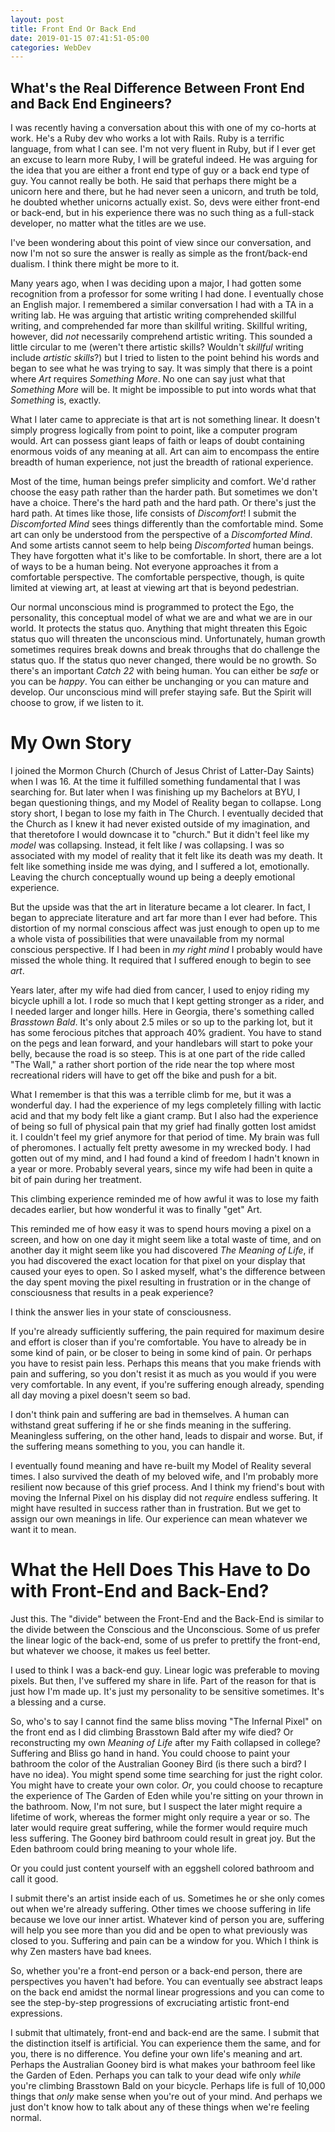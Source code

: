```yaml
---
layout: post
title: Front End Or Back End
date: 2019-01-15 07:41:51-05:00
categories: WebDev
---
```


## What's the Real Difference Between Front End and Back End Engineers?

I was recently having a conversation about this with one of my co-horts at work.  He's a Ruby dev who works a lot with Rails.  Ruby is a terrific language, from what I can see.  I'm
not very fluent in Ruby, but if I ever get an excuse to learn more Ruby, I will  be grateful indeed.  He was arguing for the idea that you are either a front end type of guy or a
back end type of guy.  You cannot really be both.  He said that perhaps there might be a unicorn here and there, but he had never seen a unicorn, and truth be told, he doubted
whether unicorns actually exist.  So, devs were either front-end or back-end, but in his experience there was no such thing as a full-stack developer, no matter what the titles are
we use.

I've been wondering about this point of view since our conversation, and now I'm not so sure the answer is really as simple as the front/back-end dualism.  I think there might be
more to it.

Many years ago, when I was deciding upon a major, I had gotten some recognition from a professor for some writing I had done.  I eventually chose an English major.  I remembered a
similar conversation I had with a TA in a writing lab.  He was arguing that artistic writing comprehended skillful writing, and comprehended far more than skillful writing.  Skillful
writing, however, did _not_ necessarily comprehend artistic writing.  This sounded a little circular to me (weren't there artistic skills?  Wouldn't _skillful_ writing include
_artistic skills_?) but I tried to listen to the point behind his words and began to see what he was trying to say.  It was simply that there is a point where _Art_ requires
_Something More_.  No one can say just what that _Something More_ will be.  It might be impossible to put into words what that _Something_ is, exactly.

What I later came to appreciate is that art is not something linear.  It doesn't simply progress logically from point to point, like a computer program would.  Art can possess giant
leaps of faith or leaps of doubt containing enormous voids of any meaning at all.  Art can aim to encompass the entire breadth of human experience, not just the breadth of rational
experience.  

Most of the time, human beings prefer simplicity and comfort.  We'd rather choose the easy path rather than the harder path.  But sometimes we don't have a choice.  There's the hard
path and the hard path.  Or there's just the hard path.  At times like those, life consists of _Discomfort_!  I submit the _Discomforted Mind_ sees things differently than the
comfortable mind.  Some art can only be understood from the perspective of a _Discomforted Mind_.  And some artists cannot seem to help being _Discomforted_ human beings.  They have
forgotten what it's like to be comfortable.  In short, there are a lot of ways to be a human being.  Not everyone approaches it from a comfortable perspective.  The comfortable
perspective, though, is quite limited at viewing art, at least at viewing art that is beyond pedestrian.

Our normal unconscious mind is programmed to protect the Ego, the personality, this conceptual model of what we are and what we are in our world.  It protects the status quo.
Anything that might threaten this Egoic status quo will threaten the unconscious mind.  Unfortunately, human growth sometimes requires break downs and break throughs that do
challenge the status quo.  If the status quo never changed, there would be no growth.  So there's an important _Catch 22_ with being human.  You can either be _safe_ or you can be
_happy_.  You can either be unchanging or you can mature and develop.  Our unconscious mind will prefer staying safe.  But the Spirit will choose to grow, if we listen to it.

# My Own Story

I joined the Mormon Church (Church of Jesus Christ of Latter-Day Saints) when I was 16.  At the time it fulfilled something fundamental that I was searching for.  But later when I
was finishing up my Bachelors at BYU, I began questioning things, and my Model of Reality began to collapse.  Long story short, I began to lose my faith in The Church.  I eventually
decided that the Church as I knew it had never existed outside of my imagination, and that theretofore I would downcase it to "church."  But it didn't feel like my _model_ was
collapsing.  Instead, it felt like _I_ was collapsing.  I was so associated with my model of reality that it felt like its death was my death.  It felt like something inside me was
dying, and I suffered a lot, emotionally.  Leaving the church conceptually wound up being a deeply emotional experience.

But the upside was that the art in literature became a lot clearer.  In fact, I began to appreciate literature and art far more than I ever had before.  This distortion of my normal
conscious affect was just enough to open up to me a whole vista of possibilities that were unavailable from my normal conscious perspective.  If I had been in _my right mind_ I
probably would have missed the whole thing.  It required that I suffered enough to begin to see _art_.  

Years later, after my wife had died from cancer, I used to enjoy riding my bicycle uphill a lot.  I rode so much that I kept getting stronger as a rider, and I needed larger and
longer hills.  Here in Georgia, there's something called _Brasstown Bald_.  It's only about 2.5 miles or so up to the parking lot, but it has some ferocious pitches that approach 40%
gradient.  You have to stand on the pegs and lean forward, and your handlebars will start to poke your belly, because the road is so steep.  This is at one part of the ride called
"The Wall," a rather short portion of the ride near the top where most recreational riders will have to get off the bike and push for a bit.  

What I remember is that this was a terrible climb for me, but it was a wonderful day.  I had the experience of my legs completely filling with lactic acid and that my body felt like
a giant cramp.  But I also had the experience of being so full of physical pain that my grief had finally gotten lost amidst it.  I couldn't feel my grief anymore for that period of
time.  My brain was full of pheromones.  I actually felt pretty awesome in my wrecked body.  I had gotten out of my mind, and I had found a kind of freedom I hadn't known in a year
or more.  Probably several years, since my wife had been in quite a bit of pain during her treatment.

This climbing experience reminded me of how awful it was to lose my faith decades earlier, but how wonderful it was to finally "get" Art.  

This reminded me of how easy it was to spend hours moving a pixel on a screen, and how on one day it might seem like a total waste of time, and on another day it might seem like you
had discovered _The Meaning of Life_, if you had discovered the exact location for that pixel on your display that caused your eyes to open.  So I asked myself, what's the difference
between the day spent moving the pixel resulting in frustration or in the change of consciousness that results in a peak experience?

I think the answer lies in your state of consciousness.  

If you're already sufficiently suffering, the pain required for maximum desire and effort is closer than if you're comfortable.  You have to already be in some kind of pain,
or be closer to being in some kind of pain.  Or perhaps you have to resist pain less.  Perhaps this means that you make friends with pain and suffering, so you don't resist it as
much as you would if you were very comfortable.  In any event, if you're suffering enough already, spending all day moving a pixel doesn't seem so bad.  

I don't think pain and suffering are bad in themselves.  A human can withstand great suffering if he or she finds meaning in the suffering.  Meaningless suffering, on the other hand,
leads to dispair and worse.  But, if the suffering means something to you, you can handle it.  

I eventually found meaning and have re-built my Model of Reality several times.  I also survived the death of my beloved wife, and I'm probably more resilient now because of this
grief process.  And I think my friend's bout with moving the Infernal Pixel on his display did not _require_ endless suffering.  It might have resulted in success rather than in
frustration.  But we get to assign our own meanings in life.  Our experience can mean whatever we want it to mean.

# What the Hell Does This Have to Do with Front-End and Back-End?

Just this.  The "divide" between the Front-End and the Back-End is similar to the divide between the Conscious and the Unconscious.  Some of us prefer the linear logic of the
back-end, some of us prefer to prettify the front-end, but whatever we choose, it makes us feel better.  

I used to think I was a back-end guy.  Linear logic was preferable to moving pixels.  But then, I've suffered my share in life.  Part of the reason for that is just how I'm made up.
It's just my personality to be sensitive sometimes.  It's a blessing and a curse.  

So, who's to say I cannot find the same bliss moving "The Infernal Pixel" on the front end as I did climbing Brasstown Bald after my wife died?  Or reconstructing my own _Meaning of
Life_ after my Faith collapsed in college?  Suffering and Bliss go hand in hand.  You could choose to paint your bathroom the color of the Australian Gooney Bird (is there such a
bird?  I have no idea).  You might spend some time searching for just the right color.  You might have to create your own color.  _Or_, you could choose to recapture the experience
of The Garden of Eden while you're sitting on your thrown in the bathroom.  Now, I'm not sure, but I suspect the later might require a lifetime of work, whereas the former might only
require a year or so.  The later would require great suffering, while the former would require much less suffering.  The Gooney bird bathroom could result in great joy.  But the Eden
bathroom could bring meaning to your whole life.

Or you could just content yourself with an eggshell colored bathroom and call it good.  

I submit there's an artist inside each of us.  Sometimes he or she only comes out when we're already suffering.  Other times we choose suffering in life because we love our inner
artist.  Whatever kind of person you are, suffering will help you see more than you did and be open to what previously was closed to you.  Suffering and pain can be a window for you.
Which I think is why Zen masters have bad knees.

So, whether you're a front-end person or a back-end person, there are perspectives you haven't had before.  You can eventually see abstract leaps on the back end amidst the normal
linear progressions and you can come to see the step-by-step progressions of excruciating artistic front-end expressions. 

I submit that ultimately, front-end and back-end are the same.  I submit that the distinction itself is artificial.  You can experience them the same, and for you, there is no
difference.  You define your own life's meaning and art.  Perhaps the Australian Gooney bird is what makes your bathroom feel like the Garden of Eden.  Perhaps you can talk to your
dead wife only _while_ you're climbing Brasstown Bald on your bicycle.  Perhaps life is full of 10,000 things that _only_ make sense when you're out of your mind.  And perhaps we
just don't know how to talk about any of these things when we're feeling normal.


